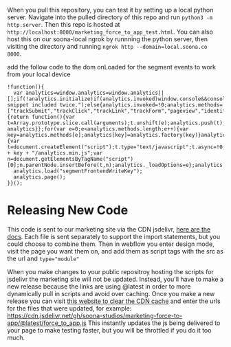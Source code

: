 When you pull this repository, you can test it by setting up a local python server. Navigate into the pulled directory of this repo and run `python3 -m http.server`. Then this repo is hosted at `http://localhost:8000/marketing_force_to_app_test.html`. You can also host this on our soona-local ngrok by runnning the python server, then visiting the directory and running `ngrok http --domain=local.soona.co 8000`.

add the follow code to the dom onLoaded for the segment events to work from your local device
```
!function(){
  var analytics=window.analytics=window.analytics||[];if(!analytics.initialize)if(analytics.invoked)window.console&&console.error&&console.error("Segment snippet included twice.");else{analytics.invoked=!0;analytics.methods=["trackSubmit","trackClick","trackLink","trackForm","pageview","identify","reset","group","track","ready","alias","debug","page","once","off","on","addSourceMiddleware","addIntegrationMiddleware","setAnonymousId","addDestinationMiddleware"];analytics.factory=function(e){return function(){var t=Array.prototype.slice.call(arguments);t.unshift(e);analytics.push(t);return analytics}};for(var e=0;e<analytics.methods.length;e++){var key=analytics.methods[e];analytics[key]=analytics.factory(key)}analytics.load=function(key,e){var t=document.createElement("script");t.type="text/javascript";t.async=!0;t.src="https://cdn.segment.com/analytics.js/v1/" + key + "/analytics.min.js";var n=document.getElementsByTagName("script")[0];n.parentNode.insertBefore(t,n);analytics._loadOptions=e};analytics._writeKey="segmentFrontendWriteKey";;analytics.SNIPPET_VERSION="4.15.3";
  analytics.load("segmentFrontendWriteKey");
  analytics.page();
}}();
```

Releasing New Code
===================
This code is sent to our marketing site via the CDN jsdelivr, [here are the docs](https://www.jsdelivr.com/?docs=gh). Each file is sent separately to support the import statements, but you could choose to combine them. Then in webflow you enter design mode, visit the page you want them on, and add them as script tags with the src as the url and `type="module"`

When you make changes to your public repositroy hosting the scripts for jsdelivr the marketing site will not be updated. Instead, you'll have to make a new release because the links are using @latest in order to more dynamically pull in scripts and avoid over caching. Once you make a new release you can visit [this website to clear the CDN cache](https://www.jsdelivr.com/tools/purge) and enter the urls for the files that were updated, for example:
https://cdn.jsdelivr.net/gh/soona-studios/marketing-force-to-app/@latest/force_to_app.js
This instantly updates the js being delivered to your page to make testing faster, but you will be throttled if you do it too much.

